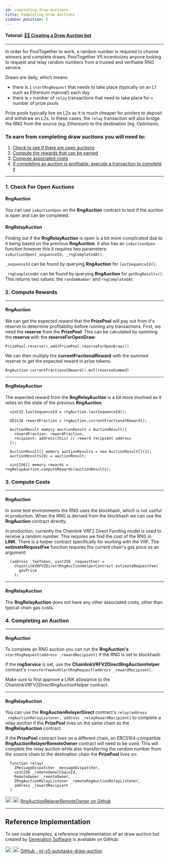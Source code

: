 ```yaml
---
id: completing-draw-auctions
title: Completing Draw Auctions
sidebar_position: 5
---
```


#### **Tutorial:** [👨‍⚖️ Creating a Draw Auction bot](https://mirror.xyz/chuckbergeron-g9.eth/1o-d_ScnJ8F0cer5SRmILMSPxTCn4vlWgN7fkU4FD4o)

---

In order for PoolTogether to work, a random number is required to choose winners and complete draws. PoolTogether V5 incentivizes anyone looking to request and relay random numbers from a trusted and verifiable RNG service. 

Draws are daily, which means:

- there is `1` `startRngRequest` that needs to take place (typically on an L1 such as Ethereum mainnet) each day
- there is `n` number of `relay` transactions that need to take place for `n` number of prize pools

Prize pools typically live on L2s as it is much cheaper for poolers to deposit and withdraw on L2s. In these cases, the `relay` transaction will also bridge the RNG from the source (eg. Ethereum) to the destination (eg. Optimism).

### To earn from completing draw auctions you will need to:

1. [Check to see if there are open auctions](#1-check-for-open-auctions)
2. [Compute the rewards that can be earned](#2-compute-rewards)
3. [Compute associated costs](#3-compute-costs)
4. [If completing an auction is profitable, execute a transaction to complete it](#4-completing-an-auction)


---

### 1. Check For Open Auctions

#### RngAuction

You can use `isAuctionOpen` on the **RngAuction** contract to test if the auction is open and can be completed.

#### RngRelayAuction

Finding out if the **RngRelayAuction** is open is a bit more complicated due to it being based on the previous **RngAuction**. It also has an `isAuctionOpen` function however this it requires two parameters: `isAuctionOpen(_sequenceId, _rngCompletedAt)`.

`_sequenceId` can be found by querying **RngAuction** for `lastSequenceId()`.

`_rngCompletedAt` can be found by querying **RngAuction** for `getRngResults()`. This returns two values: the `randomNumber` and `rngCompletedAt`.


### 2. Compute Rewards

---

#### RngAuction

We can get the expected reward that the **PrizePool** will pay out from it's reserve to determine profitability before running any transactions. First, we need the **reserve** from the **PrizePool**. This can be calculated by summing the **reserve** with the **reserveForOpenDraw**:

`PrizePool.reserve().add(PrizePool.reserveForOpenDraw())`

We can then multiply the **currentFractionalReward** with the summed reserve to get the expected reward in prize tokens:

`RngAuction.currentFractionalReward().mul(reserveSummed)`

---

#### RngRelayAuction

The expected reward from the **RngRelayAuction** is a bit more involved as it relies on the state of the previous **RngAuction**:

```sol
  uint32 lastSequenceId = rngAuction.lastSequenceId();

  UD2x18 rewardFraction = rngAuction.currentFractionalReward();

  AuctionResult memory auctionResult = AuctionResult({
    rewardFraction: rewardFraction,
    recipient: address(this) // reward recipient address
  });

  AuctionResult[] memory auctionResults = new AuctionResult[](1);
  auctionResults[0] = auctionResult;

  uint256[] memory rewards = rngRelayAuction.computeRewards(auctionResults);
```

### 3. Compute Costs

---

#### RngAuction

In some test environments the RNG uses the blockhash, which is not useful in production. When the RNG is derived from the blockhash we can use the **RngAuction** contract directly.

In production, currently the Chainlink VRF2 Direct Funding model is used to receive a random number. This requires we find the cost of the RNG in **LINK**. There is a helper contract specifically for working with the VRF. The **estimateRequestFee** function requires the current chain's gas price as an argument:

```sol
  (address _feeToken, uint256 _requestFee) = 
    ChainlinkVRFV2DirectRngAuctionHelperContract.estimateRequestFee(
      gasPrice
    );
```

---

#### RngRelayAuction

The **RngRelayAuction** does not have any other associated costs, other than typical chain gas costs.


### 4. Completing an Auction

---

#### RngAuction

To complete an RNG auction you can run the **RngAuction's** `startRngRequest(address _rewardRecipient)` if the RNG is set to blockhash. 

If the **rngService** is set, use the **ChainlinkVRFV2DirectRngAuctionHelper** contract's `transferFeeAndStartRngRequest(address _rewardRecipient)`.

Make sure to first approve a LINK allowance to the ChainlinkVRFV2DirectRngAuctionHelper contract.

---

#### RngRelayAuction

You can use the **RngAuctionRelayerDirect** contract's `relay(address _rngAuctionRelayListener, address _relayRewardRecipient)` to complete a relay auction if the **PrizePool** lives on the same chain as the **RngRelayAuction** contract.


If the **PrizePool** contract lives on a different chain, an ERC5164-compatible **RngAuctionRelayerRemoteOwner** contract will need to be used. This will complete the relay auction while also transferring the random number from the source chain to the destination chain the **PrizePool** lives on:

```sol
  function relay(
    IMessageDispatcher _messageDispatcher,
    uint256 _remoteOwnerChainId,
    RemoteOwner _remoteOwner,
    IRngAuctionRelayListener _remoteRngAuctionRelayListener,
    address _rewardRecipient
  )
```


<div className='flex-center'>
  <img src="/img/github.svg" width="20" height="20" className='github-img-dark' />
  <img src="/img/github-light.png" width="20" height="20" className='github-img-light' />
  <a href="https://github.com/GenerationSoftware/pt-v5-draw-auction/blob/f85d0d129c57137f393e683784126c6c74a26d09/src/RngAuctionRelayerRemoteOwner.sol#L60">RngAuctionRelayerRemoteOwner on Github</a>
</div>


---

## Reference Implementation

To see code examples, a reference implementation of an draw auction bot created by [Generation Software](https://www.g9software.xyz/) is available on GitHub:

<div className='flex-center'>
  <img src="/img/github.svg" width="20" height="20" className='github-img-dark' />
  <img src="/img/github-light.png" width="20" height="20" className='github-img-light' />
  <a href="https://github.com/GenerationSoftware/pt-v5-autotasks-monorepo/tree/main/packages/draw-auction">GitHub - pt-v5-autotasks-draw-auction</a>
</div>
